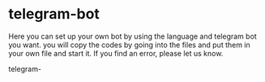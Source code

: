 # telegram-bot
Here you can set up your own bot by using the language and telegram bot you want. 
you will copy the codes by going into the files and put them in your own file and start it. 
If you find an error, please let us know.
<p>telegram- </p>
